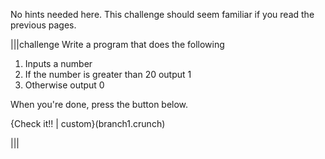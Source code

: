 No hints needed here. This challenge should seem familiar if you read the previous pages.

|||challenge
Write a program that does the following

1. Inputs a number
1. If the number is greater than 20 output 1
1. Otherwise output 0

When you're done, press the button below.

{Check it!! | custom}(branch1.crunch)

|||